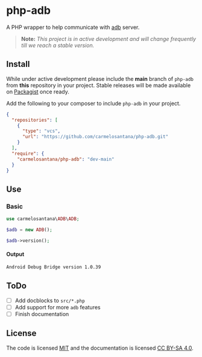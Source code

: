 # php-adb

A PHP wrapper to help communicate with [adb](https://developer.android.com/studio/command-line/adb) server.

> **Note:** *This project is in active development and will change frequently till we reach a stable version.*

## Install

While under active development please include the **main** branch of `php-adb` from **this** repository in your project. Stable releases will be made available on [Packagist](https://packagist.org/) once ready.

Add the following to your composer to include `php-adb` in your project.

```json
{
  "repositories": [
    {
      "type": "vcs",
      "url": "https://github.com/carmelosantana/php-adb.git"
    }
  ],
  "require": {
    "carmelosantana/php-adb": "dev-main"
  }
}
```

## Use

### Basic

```php
use carmelosantana\ADB\ADB;

$adb = new ADB();

$adb->version();
```

#### Output

```txt
Android Debug Bridge version 1.0.39
```

## ToDo

- [ ] Add docblocks to `src/*.php`
- [ ] Add support for more `adb` features
- [ ] Finish documentation

## License

The code is licensed [MIT](https://opensource.org/licenses/MIT) and the documentation is licensed [CC BY-SA 4.0](https://creativecommons.org/licenses/by-sa/4.0/).
